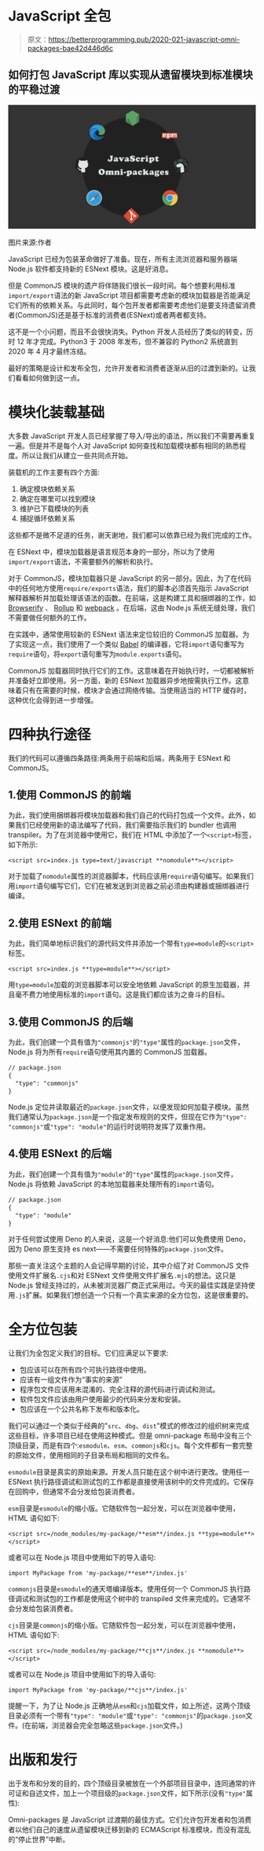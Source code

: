 # JavaScript 全包

> 原文：<https://betterprogramming.pub/2020-021-javascript-omni-packages-bae42d446d6c>

## 如何打包 JavaScript 库以实现从遗留模块到标准模块的平稳过渡

![](img/f39b896f64210225b96d95336f834326.png)

图片来源:作者

JavaScript 已经为包装革命做好了准备。现在，所有主流浏览器和服务器端 Node.js 软件都支持新的 ESNext 模块。这是好消息。

但是 CommonJS 模块的遗产将伴随我们很长一段时间。每个想要利用标准`import/export`语法的新 JavaScript 项目都需要考虑新的模块加载器是否能满足它们所有的依赖关系。与此同时，每个包开发者都需要考虑他们是要支持遗留消费者(CommonJS)还是基于标准的消费者(ESNext)或者两者都支持。

这不是一个小问题，而且不会很快消失。Python 开发人员经历了类似的转变，历时 12 年才完成。Python3 于 2008 年发布，但不兼容的 Python2 系统直到 2020 年 4 月才最终冻结。

最好的策略是设计和发布全包，允许开发者和消费者逐渐从旧的过渡到新的。让我们看看如何做到这一点。

# 模块化装载基础

大多数 JavaScript 开发人员已经掌握了导入/导出的语法，所以我们不需要再重复一遍。但是并不是每个人对 JavaScript 如何查找和加载模块都有相同的熟悉程度。所以让我们从建立一些共同点开始。

装载机的工作主要有四个方面:

1.  确定模块依赖关系
2.  确定在哪里可以找到模块
3.  维护已下载模块的列表
4.  捕捉循环依赖关系

这些都不是微不足道的任务，谢天谢地，我们都可以依靠已经为我们完成的工作。

在 ESNext 中，模块加载器是语言规范本身的一部分，所以为了使用`import/export`语法，不需要额外的解析和执行。

对于 CommonJS，模块加载器只是 JavaScript 的另一部分。因此，为了在代码中的任何地方使用`require/exports`语法，我们的脚本必须首先指示 JavaScript 解释器解析并加载处理该语法的函数。在前端，这是构建工具和捆绑器的工作，如 [Browserify](http://browserify.org/) 、 [Rollup](https://rollupjs.org/guide/en/) 和 [webpack](https://webpack.js.org/) 。在后端，这由 Node.js 系统无缝处理，我们不需要做任何额外的工作。

在实践中，通常使用较新的 ESNext 语法来定位较旧的 CommonJS 加载器。为了实现这一点，我们使用了一个类似 [Babel](https://babeljs.io/) 的编译器，它将`import`语句重写为`require`语句，将`export`语句重写为`module.exports`语句。

CommonJS 加载器同时执行它们的工作。这意味着在开始执行时，一切都被解析并准备好立即使用。另一方面，新的 ESNext 加载器异步地按需执行工作。这意味着只有在需要的时候，模块才会通过网络传输。当使用适当的 HTTP 缓存时，这种优化会得到进一步增强。

# 四种执行途径

我们的代码可以遵循四条路径:两条用于前端和后端，两条用于 ESNext 和 CommonJS。

## 1.使用 CommonJS 的前端

为此，我们使用捆绑器将模块加载器和我们自己的代码打包成一个文件。此外，如果我们已经使用新的语法编写了代码，我们需要指示我们的 bundler 也调用 transpiler。为了在浏览器中使用它，我们在 HTML 中添加了一个`<script>`标签，如下所示:

```
<script src=index.js type=text/javascript **nomodule**></script>
```

对于加载了`nomodule`属性的浏览器脚本，代码应该用`require`语句编写。如果我们用`import`语句编写它们，它们在被发送到浏览器之前必须由构建器或捆绑器进行编译。

## 2.使用 ESNext 的前端

为此，我们简单地标识我们的源代码文件并添加一个带有`type=module`的`<script>`标签。

```
<script src=index.js **type=module**></script>
```

用`type=module`加载的浏览器脚本可以安全地依赖 JavaScript 的原生加载器，并且毫不费力地使用标准的`import`语句。这是我们都应该为之奋斗的目标。

## 3.使用 CommonJS 的后端

为此，我们创建一个具有值为`"commonjs"`的`"type"`属性的`package.json`文件，Node.js 将为所有`require`语句使用其内置的 CommonJS 加载器。

```
// package.json
{
  "type": "commonjs"
}
```

Node.js 定位并读取最近的`package.json`文件，以便发现如何加载子模块。虽然我们通常认为`package.json`是一个指定发布规则的文件，但现在它作为`"type": "commonjs"`或`"type": "module"`的运行时说明符发挥了双重作用。

## 4.使用 ESNext 的后端

为此，我们创建一个具有值为`"module"`的`"type"`属性的`package.json`文件，Node.js 将依赖 JavaScript 的本地加载器来处理所有的`import`语句。

```
// package.json
{
  "type": "module"
}
```

对于任何尝试使用 Deno 的人来说，这是一个好消息:他们可以免费使用 Deno，因为 Deno 原生支持 es next——不需要任何特殊的`package.json`文件。

那些一直关注这个主题的人会记得早期的讨论，其中介绍了对 CommonJS 文件使用文件扩展名`.cjs`和对 ESNext 文件使用文件扩展名`.mjs`的想法。这只是 Node.js 曾经支持过的，从未被浏览器厂商正式采用过。今天的最佳实践是坚持使用`.js`扩展。如果我们想创造一个只有一个真实来源的全方位包，这是很重要的。

# 全方位包装

让我们为全包定义我们的目标。它们应满足以下要求:

*   包应该可以在所有四个可执行路径中使用。
*   应该有一组文件作为“事实的来源”
*   程序包文件应该用未混淆的、完全注释的源代码进行调试和测试。
*   软件包文件应该由用户使用最少的代码来分发和安装。
*   包应该在一个公共名称下发布和版本化。

我们可以通过一个类似于经典的"`src`、`dbg`、`dist`"模式的修改过的组织树来完成这些目标，许多项目已经在使用这种模式。但是 omni-package 布局中没有三个顶级目录，而是有四个:`esmodule`、`esm`、`commonjs`和`cjs`。每个文件都有一套完整的原始文件，使用相同的子目录布局和相同的文件名。

`esmodule`目录是真实的原始来源。开发人员只能在这个树中进行更改。使用任一 ESNext 执行路径调试和测试包的工作都是直接使用该树中的文件完成的。它保存在回购中，但通常不会分发给包装消费者。

`esm`目录是`esmodule`的缩小版。它随软件包一起分发，可以在浏览器中使用，HTML 语句如下:

```
<script src=/node_modules/my-package/**esm**/index.js **type=module**></script>
```

或者可以在 Node.js 项目中使用如下的导入语句:

```
import MyPackage from 'my-package/**esm**/index.js'
```

`commonjs`目录是`esmodule`的通天塔编译版本。使用任何一个 CommonJS 执行路径调试和测试包的工作都是使用这个树中的 transpiled 文件来完成的。它通常不会分发给包装消费者。

`cjs`目录是`commonjs`的缩小版。它随软件包一起分发，可以在浏览器中使用，HTML 语句如下:

```
<script src=/node_modules/my-package/**cjs**/index.js **nomodule**></script>
```

或者可以在 Node.js 项目中使用如下的导入语句:

```
import MyPackage from 'my-package/**cjs**/index.js'
```

提醒一下，为了让 Node.js 正确地从`esm`和`cjs`加载文件，如上所述，这两个顶级目录必须有一个带有`"type": "module"`或`"type": "commonjs"`的`package.json`文件。(在前端，浏览器会完全忽略这些`package.json`文件。)

# 出版和发行

出于发布和分发的目的，四个顶级目录被放在一个外部项目目录中，连同通常的许可证和自述文件，加上一个项目级的`package.json`文件，如下所示(没有`"type"`属性):

Omni-packages 是 JavaScript 过渡期的最佳方式。它们允许包开发者和包消费者以他们自己的速度从遗留模块迁移到新的 ECMAScript 标准模块，而没有混乱的“停止世界”中断。
